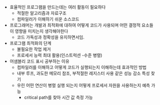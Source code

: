 * 효율적인 프로그램을 만드는데는 여러 활동이 필요하다
	* 적절한 알고리즘과 자료구조
	* 컴파일러가 이해하기 쉬운 소스코드
* 프로그래머는 개발과 최적화에 대하여 어떻게 코드가 사용되며 어떤 결정적 요소들이 영향을 미치는지 생각해야한다
	* 코드 가독성과 정확성을 유지하면서임.
* 프로그램 최적화의 단계
	* 불필요한 작업 제거
	* 프로세서 능력 최대 활용(인스트럭션 -수준 병렬)
* 어샘블리 코드 표시 공부하는 이유
	* 컴파일러를 이해하고 어떻게 코드가 실행되는지 이해하는데 효과적인 방법
	* 내부 루프, 과도한 메모리 참조, 부적절한 레지스터 사용 같은 성능 감소 특성 찾기
	* 우린 어떤 연산이 병렬 실행 되는지 어떻게 프로세서 자원을 사용하는지 예측 가능
		* critical path를 찾아 시간 값 측정 가능
